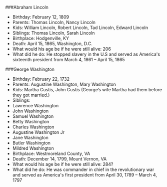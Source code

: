 ###Abraham Lincoln
 - Birthday: February 12, 1809
 - Parents: Thomas Lincoln, Nancy Lincoln
 - Kids: William Lincoln, Robert Lincoln, Tad Lincoln, Edward Lincoln
 - Siblings: Thomas Lincoln, Sarah Lincoln
 - Birthplace: Hodgenville, KY
 - Death: April 15, 1865, Washington, D.C.
 - What would his age be if he were still alive: 206
 - What did he do: He stopped slavery in the U.S and served as America's sixteenth president from March 4, 1861 – April 15, 1865

###George Washington
 - Birthday: February 22, 1732
 - Parents: Augustine Washington, Mary Washington
 - Kids: Martha Custis, John Custis (George’s wife Martha had them before they got married.)
 - Siblings:
  - Lawrence Washington
  - John Washington
  - Samuel Washington
  - Betty Washington
  - Charles Washington
  - Augustine Washington Jr
  - Jane Washington
  - Butler Washington
  - Mildred Washington
 - Birthplace: Westmoreland County, VA
 - Death: December 14, 1799, Mount Vernon, VA
 - What would his age be if he were still alive: 284?
 - What did he do: He was commander in chief in the revolutionary war and served as America's first president from April 30, 1789 – March 4, 1797
